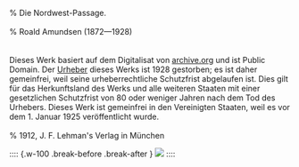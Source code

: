 ﻿% Die Nordwest-Passage.<br /><br />
% Roald Amundsen (1872—1928)<br /><br />
  <br/>Dieses Werk basiert auf dem Digitalisat von [archive.org](https://archive.org/details/dienordwestpassa00amun/mode/2up) und ist Public Domain.
  Der [Urheber](https://de.wikipedia.org/wiki/Roald_Amundsen) dieses Werks ist 1928 gestorben; es ist daher gemeinfrei,
  weil seine urheberrechtliche Schutzfrist abgelaufen ist.
  Dies gilt für das Herkunftsland des Werks und alle weiteren Staaten mit einer
  gesetzlichen Schutzfrist von 80 oder weniger Jahren nach dem Tod des Urhebers.
  Dieses Werk ist gemeinfrei in den Vereinigten Staaten, weil es vor dem 1. Januar 1925 veröffentlicht wurde.<br /><br />
% 1912, J. F. Lehman's Verlag in München	

:::: {.w-100 .break-before .break-after }
![](cover1.jpg "")
::::
